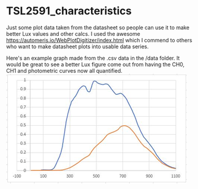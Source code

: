 # TSL2591_characteristics
Just some plot data taken from the datasheet so people can use it to make better Lux values and other calcs. I used the awesome https://automeris.io/WebPlotDigitizer/index.html which I commend to others who want to make datasheet plots into usable data series.

Here's an example graph made from the .csv data in the /data folder. It would be great to see a better Lux figure come out from having the CH0, CH1 and photometric curves now all quantified.
![alt text](https://github.com/SimonMerrett/TSL2591_characteristics/blob/master/images/TSL2591%20spectral%20plot%20from%20CSV.JPG "TSL2591 spectral response")
